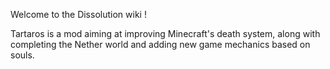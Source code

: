 Welcome to the Dissolution wiki !

Tartaros is a mod aiming at improving Minecraft's death system, along with completing the Nether world and adding new game mechanics based on souls.